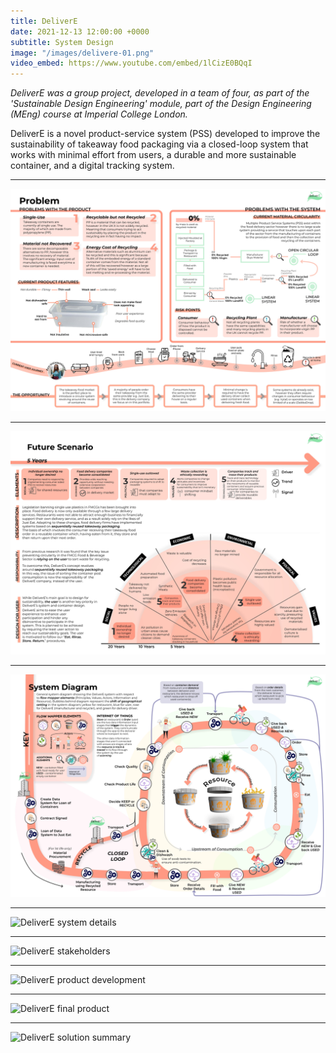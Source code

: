 ```yaml
---
title: DeliverE
date: 2021-12-13 12:00:00 +0000
subtitle: System Design
image: "/images/delivere-01.png"
video_embed: https://www.youtube.com/embed/1lCizE0BQqI
---
```


<em>DeliverE was a group project, developed in a team of four, as part of the 'Sustainable Design Engineering' module, part of the Design Engineering (MEng) course at Imperial College London.</em>

DeliverE is a novel product-service system (PSS) developed to improve the sustainability of takeaway food packaging via a closed-loop system that works with minimal effort from users, a durable and more sustainable container, and a digital tracking system.

---

![DeliverE problem overview](/images/delivere-02.jpg)

---

![DeliverE future scenario](/images/delivere-03.jpg)

---

![DeliverE system diagram](/images/delivere-04.jpg)

---

![DeliverE system details](/images/delivere-05.jpg)

---

![DeliverE stakeholders](/images/delivere-06.jpg)

---

![DeliverE product development](/images/delivere-07.jpg)

---

![DeliverE final product](/images/delivere-08.jpg)

---

![DeliverE solution summary](/images/delivere-09.jpg)
